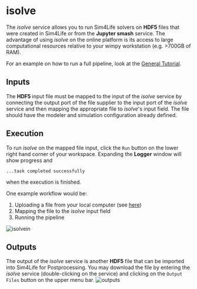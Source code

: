 # isolve

The *isolve* service allows you to run Sim4Life solvers on **HDF5** files that were created in Sim4Life or from the **Jupyter smash** service. The advantage of using *isolve* on the online platform is its access to large computational resources relative to your wimpy workstation (e.g. >700GB of RAM). 

For an example on how to run a full pipeline, look at the [General Tutorial](Tutorials/GeneralTutorial.md).

## Inputs
The **HDF5** input file must be mapped to the input of the *isolve* service by connecting the output port of the file supplier to the input port of the *isolve* service and then mapping the appropriate file to *isolve*'s input field. The file should have the modeler and simulation configuration already defined. 

## Execution
To run *isolve* on the mapped file input, click the ```Run``` button on the lower right hand corner of your workspace. Expanding the **Logger** window will show progress and 
```
...task completed successfully
``` 
when the execution is finished. 

One example workflow would be:
1. Uploading a file from your local computer (see [here](Studies/Services/FilePicker.md))
2. Mapping the file to the *isolve* input field
3. Running the pipeline

![isolvein](../../_media/isolveinput.gif)

## Outputs
The output of the *isolve* service is another **HDF5** file that can be imported into Sim4Life for Postprocessing. You may download the file by entering the *isolve* service (double-clicking on the service) and clicking on the ```Output Files``` button on the upper menu bar. 
![outputs](https://user-images.githubusercontent.com/28002886/138123514-1d36c716-cc55-4d4d-8b6a-3e38e28beded.png)